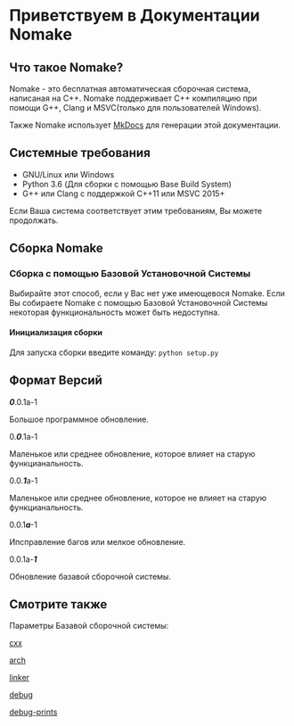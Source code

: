 # Приветствуем в Документации Nomake
## Что такое Nomake?
Nomake - это бесплатная автоматическая сборочная система, написаная на C++.
Nomake поддерживает C++ компиляцию при помощи G++, Clang и MSVC(только для пользователей Windows).

Также Nomake использует [MkDocs](https://www.mkdocs.org/) для генерации этой документации.
## Системные требования
- GNU/Linux или Windows
- Python 3.6 (Для сборки с помощью Base Build System)
- G++ или Clang с поддержкой C++11 или MSVC 2015+

Если Ваша система соответствует этим требованиям, Вы можете продолжать.
## Сборка Nomake
### Сборка с помощью Базовой Установочной Системы
Выбирайте этот способ, если у Вас нет уже имеющевося Nomake. 
Если Вы собираете Nomake с помощью Базовой Установочной Системы некоторая функциональность может быть недоступна.
#### Инициализация сборки
Для запуска сборки введите команду:
`python setup.py`
## Формат Версий
***0***.0.1a-1

Большое программное обновление.

0.***0***.1a-1

Маленькое или среднее обновление, которое влияет на старую функцианальность.

0.0.***1***a-1

Маленькое или среднее обновление, которое не влияет на старую функцианальность.

0.0.1***a***-1

Ипсправление багов или мелкое обновление.

0.0.1a-***1***

Обновление базавой сборочной системы.
## Смотрите также 
Параметры Базавой сборочной системы:

[cxx](NomakeBuild/BuildSystem/cxx.md)

[arch](NomakeBuild/BuildSystem/arch.md)

[linker](NomakeBuild/BuildSystem/linker.md)

[debug](NomakeBuild/BuildSystem/debug.md)

[debug-prints](NomakeBuild/BuildSystem/debug-prints.md)